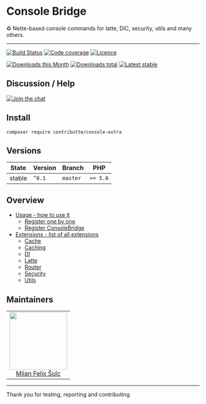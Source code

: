 # Console Bridge

:recycle: Nette-based console commands for latte, DIC, security, utils and many others.  

-----

[![Build Status](https://img.shields.io/travis/contributte/console-extra.svg?style=flat-square)](https://travis-ci.org/contributte/console-extra)
[![Code coverage](https://img.shields.io/coveralls/contributte/console-extra.svg?style=flat-square)](https://coveralls.io/r/contributte/console-extra)
[![Licence](https://img.shields.io/packagist/l/contributte/console-extra.svg?style=flat-square)](https://packagist.org/packages/contributte/console-extra)

[![Downloads this Month](https://img.shields.io/packagist/dm/contributte/console-extra.svg?style=flat-square)](https://packagist.org/packages/contributte/console-extra)
[![Downloads total](https://img.shields.io/packagist/dt/contributte/console-extra.svg?style=flat-square)](https://packagist.org/packages/contributte/console-extra)
[![Latest stable](https://img.shields.io/packagist/v/contributte/console-extra.svg?style=flat-square)](https://packagist.org/packages/contributte/console-extra)

## Discussion / Help

[![Join the chat](https://img.shields.io/gitter/room/contributte/contributte.svg?style=flat-square)](http://bit.ly/ctteg)

## Install

```
composer require contributte/console-extra
```

## Versions

| State       | Version  | Branch   | PHP      |
|-------------|----------|----------|----------|
| stable      | `^0.1`   | `master` | `>= 5.6` |

## Overview

- [Usage - how to use it](https://github.com/contributte/console-extra/blob/master/.docs/README.md#usage)
    - [Register one by one](https://github.com/contributte/console-extra/blob/master/.docs/README.md#usage)
    - [Register ConsoleBridge](https://github.com/contributte/console-extra/blob/master/.docs/README.md#usage)
- [Extensions - list of all extensions](https://github.com/contributte/console-extra/blob/master/.docs/README.md#extension)
    - [Cache](https://github.com/contributte/console-extra/blob/master/.docs/README.md#CacheConsole)
    - [Caching](https://github.com/contributte/console-extra/blob/master/.docs/README.md#CachingConsole)
    - [DI](https://github.com/contributte/console-extra/blob/master/.docs/README.md#DIConsole)
    - [Latte](https://github.com/contributte/console-extra/blob/master/.docs/README.md#LatteConsole)
    - [Router](https://github.com/contributte/console-extra/blob/master/.docs/README.md#RouterConsole)
    - [Security](https://github.com/contributte/console-extra/blob/master/.docs/README.md#SecurityConsole)
    - [Utils](https://github.com/contributte/console-extra/blob/master/.docs/README.md#UtilsConsole)

## Maintainers

<table>
  <tbody>
    <tr>
      <td align="center">
        <a href="https://github.com/f3l1x">
            <img width="150" height="150" src="https://avatars2.githubusercontent.com/u/538058?v=3&s=150">
        </a>
        </br>
        <a href="https://github.com/f3l1x">Milan Felix Šulc</a>
      </td>
    </tr>
  <tbody>
</table>

-----

Thank you for testing, reporting and contributing.
